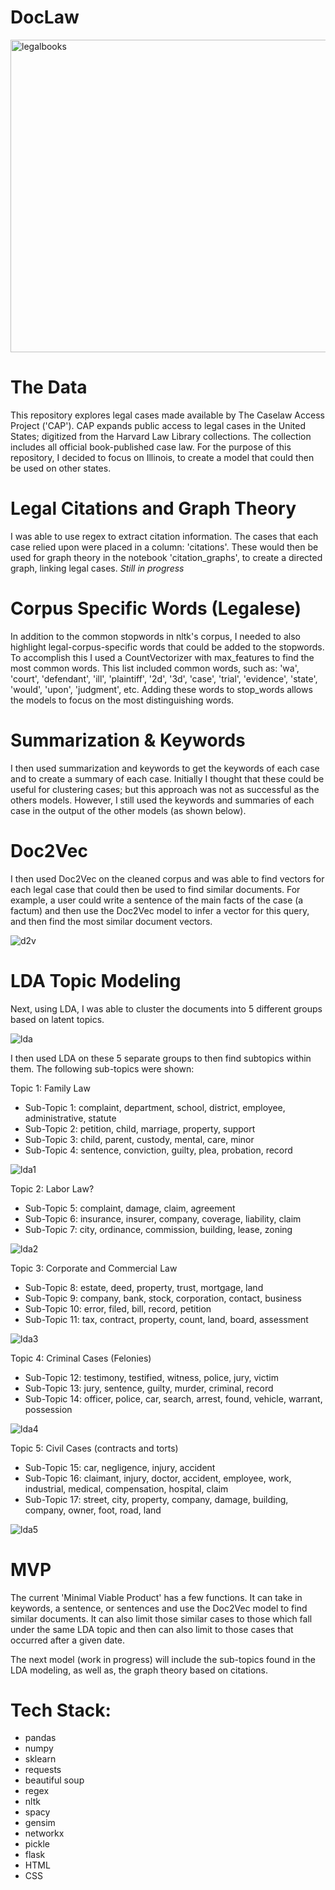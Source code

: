 # DocLaw

<img src='static/images/legalbooks.png' width='1200' height='500' alt='legalbooks'>

# The Data 

This repository explores legal cases made available by The Caselaw Access Project ('CAP'). CAP expands public access to legal cases in the United States; digitized from the Harvard Law Library collections. The collection includes all official book-published case law. For the purpose of this repository, I decided to focus on Illinois, to create a model that could then be used on other states. 


# Legal Citations and Graph Theory 

I was able to use regex to extract citation information. The cases that each case relied upon were placed in a column: 'citations'. These would then be used for graph theory in the notebook 'citation_graphs', to create a directed graph, linking legal cases. *Still in progress*


# Corpus Specific Words (Legalese)

In addition to the common stopwords in nltk's corpus, I needed to also highlight legal-corpus-specific words that could be added to the stopwords. To accomplish this I used a CountVectorizer with max_features to find the most common words. This list included common words, such as: 'wa', 'court', 'defendant', 'ill', 'plaintiff', '2d', '3d', 'case', 'trial', 'evidence', 'state', 'would', 'upon', 'judgment', etc. Adding these words to stop_words allows the models to focus on the most distinguishing words.


# Summarization & Keywords 

I then used summarization and keywords to get the keywords of each case and to create a summary of each case. Initially I thought that these could be useful for clustering cases; but this approach was not as successful as the others models. However, I still used the keywords and summaries of each case in the output of the other models (as shown below).


# Doc2Vec 

I then used Doc2Vec on the cleaned corpus and was able to find vectors for each legal case that could then be used to find similar documents. For example, a user could write a sentence of the main facts of the case (a factum) and then use the Doc2Vec model to infer a vector for this query, and then find the most similar document vectors. 
 
<img src='static/images/d2v_vectors.png' alt='d2v'>

# LDA Topic Modeling

Next, using LDA, I was able to cluster the documents into 5 different groups based on latent topics. 

<img src='static/images/lda_topics.png' alt='lda'>




I then used LDA on these 5 separate groups to then find subtopics within them. The following sub-topics were shown:

Topic 1: Family Law
* Sub-Topic 1: complaint, department, school, district, employee, administrative, statute
* Sub-Topic 2: petition, child, marriage, property, support
* Sub-Topic 3: child, parent, custody, mental, care, minor
* Sub-Topic 4: sentence, conviction, guilty, plea, probation, record
<img src='static/images/lda_subtopic1.png' alt='lda1'>


Topic 2: Labor Law?
* Sub-Topic 5: complaint, damage, claim, agreement
* Sub-Topic 6: insurance, insurer, company, coverage, liability, claim
* Sub-Topic 7: city, ordinance, commission, building, lease, zoning
<img src='static/images/lda_subtopic2.png' alt='lda2'>



Topic 3: Corporate and Commercial Law
* Sub-Topic 8: estate, deed, property, trust, mortgage, land
* Sub-Topic 9: company, bank, stock, corporation, contact, business
* Sub-Topic 10: error, filed, bill, record, petition
* Sub-Topic 11: tax, contract, property, count, land, board, assessment
<img src='static/images/lda_subtopic3.png' alt='lda3'>



Topic 4: Criminal Cases (Felonies)
* Sub-Topic 12: testimony, testified, witness, police, jury, victim
* Sub-Topic 13: jury, sentence, guilty, murder, criminal, record
* Sub-Topic 14: officer, police, car, search, arrest, found, vehicle, warrant, possession
<img src='static/images/lda_subtopic4.png' alt='lda4'>



Topic 5: Civil Cases (contracts and torts)
* Sub-Topic 15: car, negligence, injury, accident
* Sub-Topic 16: claimant, injury, doctor, accident, employee, work, industrial, medical, compensation, hospital, claim
* Sub-Topic 17: street, city, property, company, damage, building, company, owner, foot, road, land
<img src='static/images/lda_subtopic5.png' alt='lda5'>


# MVP 

The current 'Minimal Viable Product' has a few functions. It can take in keywords, a sentence, or sentences and use the Doc2Vec model to find similar documents. 
It can also limit those similar cases to those which fall under the same LDA topic and then can also limit to those cases that occurred after a given date. 

The next model (work in progress) will include the sub-topics found in the LDA modeling, as well as, the graph theory based on citations.


# Tech Stack:

* pandas
* numpy
* sklearn
* requests
* beautiful soup
* regex
* nltk
* spacy
* gensim
* networkx
* pickle
* flask
* HTML
* CSS
